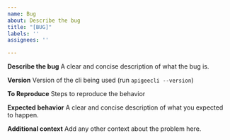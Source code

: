 ```yaml
---
name: Bug
about: Describe the bug
title: "[BUG]"
labels: ''
assignees: ''

---
```


**Describe the bug**
A clear and concise description of what the bug is.

**Version**
Version of the cli being used (run `apigeecli --version`)

**To Reproduce**
Steps to reproduce the behavior

**Expected behavior**
A clear and concise description of what you expected to happen.

**Additional context**
Add any other context about the problem here.
